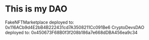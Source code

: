 # This is my DAO
FakeNFTMarketplace deployed to:  0x116ACb9d4E2bB4B222431cd7A3508211Cc091Be6
CryptoDevsDAO deployed to:  0x450673F68B0f3f208b186a7e668dDBA456ea9c34